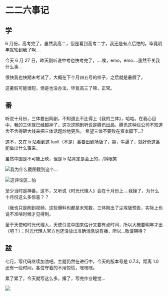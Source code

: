 # 二二六事记

## 学

6 月份，高考完了，虽然我高二，但是看到高考二字，我还是有点后怕的。毕竟明年就轮到我了啊….

今天 6 月 27 日，昨天刚听说中考也快考完了，….唉，emo，emo….虽然不关我什么事…

很快我也快期末考试了，大概在下个月四五号的样子，之后就是暑假了。

这暑假可能很短，但是也没办法，毕竟高三了嘛，正常。

## 番

听说十月份，三体要出网剧，不知道比不比得上《我的三体》，哈哈。在我心目中，我的三体就已经超神了。这次这网剧听说是腾讯出品，腾讯这种烂公司不知道舍不舍得砸大钱来把三体话题炒地更热。
希望三体不要败在资本脚下…?

这不，又在 b 站看到这 luoli（不是）番要出剧场版了，靠，牛逼了，就好奇这番能做出什么事来。

虽然中国是不可能上映，但是 b 站肯定是会上的，/斜眼笑

![我为什么截图截到这个…](https://blog.xhhzs.cn/wp-content/uploads/2022/06/08ACFFE2-9D5F-4542-884D-601B3E55D179-473x1024.png)

![这评论区...怕](https://blog.xhhzs.cn/wp-content/uploads/2022/06/44419F27-B39F-4E25-8B3A-FE6D921B04E5-473x1024.png)

至少当时是神番。这不，又听说《时光代理人》会在十月份上….我操了，为什么十月份这么多惊喜？？

（我也只是刷到视频，这些爆料也都是未知数，三体刚出了尘埃版预告，实际上也说不准啥时候才见得到。

至于天使和时光代理人，天使引进中国来估计又要有点时间，所以大概要明年才出（吧？）；时光代理人官方也还没放出准确消息说有播，所以…敬请期待？

## 跋

七月，写代码继续加油吧。主题仍然在进行中，今天的版本号是 0.7.3，距离 1.0 还有一段时间，各位守着的不用惊慌，嘿嘿嘿。

累了累了，今天就写这么多。撂了，写完作业睡觉…

![](https://blog.xhhzs.cn/wp-content/uploads/2022/06/56329636-B28F-4051-B6AF-B710D1657489.jpeg)

<Timer publishTime="2022-6-27 8:09" location="家中" />
